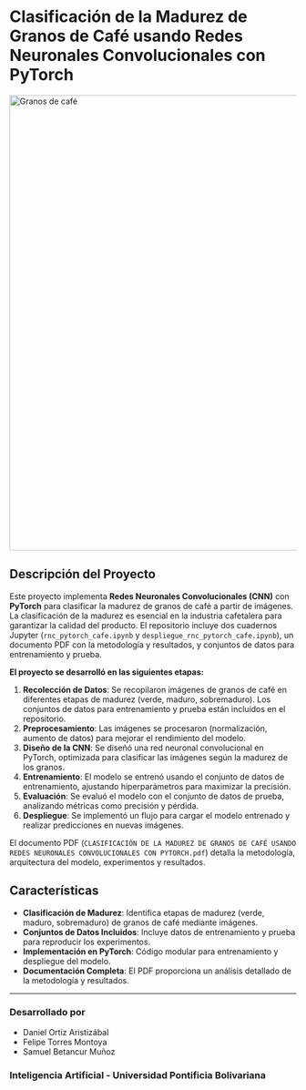 # Clasificación de la Madurez de Granos de Café usando Redes Neuronales Convolucionales con PyTorch

<img src="https://www.ocu.org/-/media/ocu/seo/alimentaci%C3%B3n/caf%C3%A9/cafe-vamos-al-grano%201.jpg?la=es-es&rev=ebbf57dd-7b6d-4bf9-8422-8eee2ab73acc&h=338&w=600&hash=0853E5BAD2B7F51DEAB856211D5E1A78&mw=960" alt="Granos de café" width="800">

## Descripción del Proyecto

Este proyecto implementa **Redes Neuronales Convolucionales (CNN)** con **PyTorch** para clasificar la madurez de granos de café a partir de imágenes. La clasificación de la madurez es esencial en la industria cafetalera para garantizar la calidad del producto. El repositorio incluye dos cuadernos Jupyter (`rnc_pytorch_cafe.ipynb` y `despliegue_rnc_pytorch_cafe.ipynb`), un documento PDF con la metodología y resultados, y conjuntos de datos para entrenamiento y prueba.

**El proyecto se desarrolló en las siguientes etapas:**

1. **Recolección de Datos**: Se recopilaron imágenes de granos de café en diferentes etapas de madurez (verde, maduro, sobremaduro). Los conjuntos de datos para entrenamiento y prueba están incluidos en el repositorio.
2. **Preprocesamiento**: Las imágenes se procesaron (normalización, aumento de datos) para mejorar el rendimiento del modelo.
3. **Diseño de la CNN**: Se diseñó una red neuronal convolucional en PyTorch, optimizada para clasificar las imágenes según la madurez de los granos.
4. **Entrenamiento**: El modelo se entrenó usando el conjunto de datos de entrenamiento, ajustando hiperparámetros para maximizar la precisión.
5. **Evaluación**: Se evaluó el modelo con el conjunto de datos de prueba, analizando métricas como precisión y pérdida.
6. **Despliegue**: Se implementó un flujo para cargar el modelo entrenado y realizar predicciones en nuevas imágenes.

El documento PDF (`CLASIFICACIÓN DE LA MADUREZ DE GRANOS DE CAFÉ USANDO REDES NEURONALES CONVOLUCIONALES CON PYTORCH.pdf`) detalla la metodología, arquitectura del modelo, experimentos y resultados.

## Características

- **Clasificación de Madurez**: Identifica etapas de madurez (verde, maduro, sobremaduro) de granos de café mediante imágenes.
- **Conjuntos de Datos Incluidos**: Incluye datos de entrenamiento y prueba para reproducir los experimentos.
- **Implementación en PyTorch**: Código modular para entrenamiento y despliegue del modelo.
- **Documentación Completa**: El PDF proporciona un análisis detallado de la metodología y resultados.

---

### Desarrollado por
- Daniel Ortiz Aristizábal
- Felipe Torres Montoya
- Samuel Betancur Muñoz
### Inteligencia Artificial - Universidad Pontificia Bolivariana
